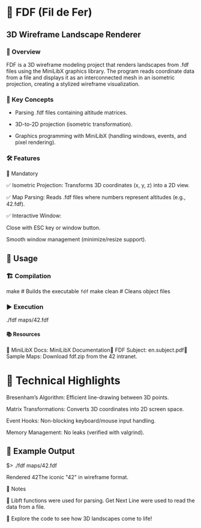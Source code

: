# 📍 FDF (Fil de Fer)

## 3D Wireframe Landscape Renderer

### 📖 Overview

FDF is a 3D wireframe modeling project that renders landscapes from .fdf files using the MiniLibX graphics library. The program reads coordinate data from a file and displays it as an interconnected mesh in an isometric projection, creating a stylized wireframe visualization.

### 🔑 Key Concepts

- Parsing .fdf files containing altitude matrices.

- 3D-to-2D projection (isometric transformation).

- Graphics programming with MiniLibX (handling windows, events, and pixel rendering).

### 🛠️ Features

🔹 Mandatory

✅ Isometric Projection: Transforms 3D coordinates (x, y, z) into a 2D view.

✅ Map Parsing: Reads .fdf files where numbers represent altitudes (e.g., 42.fdf).

✅ Interactive Window:

Close with ESC key or window button.

Smooth window management (minimize/resize support).

## 🚀 Usage

### 🏗️ Compilation

make        # Builds the executable `fdf`
make clean  # Cleans object files

### ▶️ Execution

./fdf maps/42.fdf

#### 📚 Resources

📖 MiniLibX Docs: MiniLibX Documentation📜 FDF Subject: en.subject.pdf📂 Sample Maps: Download fdf.zip from the 42 intranet.

# 🧠 Technical Highlights

Bresenham’s Algorithm: Efficient line-drawing between 3D points.

Matrix Transformations: Converts 3D coordinates into 2D screen space.

Event Hooks: Non-blocking keyboard/mouse input handling.

Memory Management: No leaks (verified with valgrind).

## 🎨 Example Output

$> ./fdf maps/42.fdf

Rendered 42The iconic "42" in wireframe format.

📜 Notes

📌 Libft functions were used for parsing. Get Next Line were used to read the data from a file.

🚀 Explore the code to see how 3D landscapes come to life!
